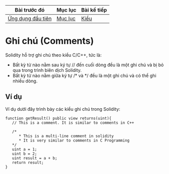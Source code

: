 |Bài trước đó|Mục lục|Bài kế tiếp|
|---|---|---|
|[Ứng dụng đầu tiên](4_FirstApplication.md)|[Mục lục](README.md)|[Kiểu](6_Types.md)|

# Ghi chú (Comments)

Solidity hỗ trợ ghi chú theo kiểu C/C++, tức là:

* Bất kỳ từ nào nằm sau ký tự // đến cuối dòng đều là một ghi chú và bị bỏ qua trong trình biên dịch Solidity.
* Bất kỳ từ nào nằm giữa ký tự /* và */ đều là một ghi chú và có thể ghi nhiều dòng.

## Ví dụ

Ví dụ dưới đây trình bày các kiểu ghi chú trong Solidity:

```solidity
function getResult() public view returns(uint){
   // This is a comment. It is similar to comments in C++

   /*
      * This is a multi-line comment in solidity
      * It is very similar to comments in C Programming
   */
   uint a = 1;
   uint b = 2;
   uint result = a + b;
   return result;
}
```
